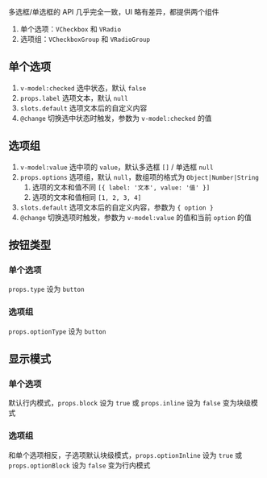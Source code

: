 多选框/单选框的 API 几乎完全一致，UI 略有差异，都提供两个组件

1. 单个选项：`VCheckbox` 和 `VRadio`
2. 选项组：`VCheckboxGroup` 和 `VRadioGroup`

## 单个选项

1. `v-model:checked` 选中状态，默认 `false`
2. `props.label` 选项文本，默认 `null`
3. `slots.default` 选项文本后的自定义内容
4. `@change` 切换选中状态时触发，参数为 `v-model:checked` 的值

<preview path="@doc/component/checkbox/demos/option.vue"></preview>

## 选项组

1. `v-model:value` 选中项的 `value`，默认多选框 `[]` / 单选框 `null`
2. `props.options` 选项组，默认 `null`，数组项的格式为 `Object|Number|String`
   1. 选项的文本和值不同 `[{ label: '文本', value: '值' }]`
   2. 选项的文本和值相同 `[1, 2, 3, 4]`
3. `slots.default` 选项文本后的自定义内容，参数为 `{ option }`
4. `@change` 切换选项时触发，参数为 `v-model:value` 的值和当前 `option` 的值

<preview path="@doc/component/checkbox/demos/group.vue"></preview>

## 按钮类型

### 单个选项

`props.type` 设为 `button`

<preview path="@doc/component/checkbox/demos/option-type.vue"></preview>

### 选项组

`props.optionType` 设为 `button`

<preview path="@doc/component/checkbox/demos/group-type.vue"></preview>

## 显示模式

### 单个选项

默认行内模式，`props.block` 设为 `true` 或 `props.inline` 设为 `false` 变为块级模式

<preview path="@doc/component/checkbox/demos/option-display.vue"></preview>

### 选项组

和单个选项相反，子选项默认块级模式，`props.optionInline` 设为 `true` 或 `props.optionBlock` 设为 `false` 变为行内模式

<preview path="@doc/component/checkbox/demos/group-display.vue"></preview>
